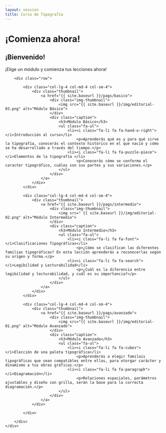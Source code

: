 ```yaml
---
layout: session
title: Curso de Tipografía
---
```


<!--
<div class="seccion uno">
	<div class="container">
		<h1>Curso <span class="merri">de</span> tipografía</h1>
	</div>
</div> --><!--JUMBOTRON -->

<div class="seccion uno inicial">
	<div class="container">
		<h1>¡Comienza ahora!</h1>
	</div>
</div>

<div class="seccion dos" id="seccion-1">
	<div class="container">
		<h2>¡Bienvenido!</h2>
		<div class="row">
			<div class="col-md-8">
				<p>¡Elige un módulo y comienza tus lecciones ahora!</p>
				<p></p>
			</div>
		</div>

		<div class="row">

			<div class="col-lg-4 col-md-4 col-sm-4">
				<div class="thumbnail">
					<a href="{{ site.baseurl }}/pags/basico">
				    	<div class="img-thumbnail">
				    		<img src="{{ site.baseurl }}/img/editorial-03.png" alt="Módulo Básico">
				    	</div>
				    	<div class="caption">
					        <h3>Módulo Básico</h3>
					        <ul class="fa-ul">
					        	<li><i class="fa-li fa fa-hand-o-right"></i>Introducción al curso</li>
					        		<p>Aprenderás qué es y para qué sirve la tipografía, conocerás el contexto histórico en el que nació y cómo se ha desarrollado a través del tiempo.</p>
					        	<li><i class="fa-li fa fa-puzzle-piece"></i>Elementos de la tipografía </li>
					        		<p>Conocerás cómo se conforma el caracter tipográfico, cuáles son sus partes y sus variaciones.</p>
					        </ul>
					    </div>
					</a>
				</div>
			</div>

			<div class="col-lg-4 col-md-4 col-sm-4">
				<div class="thumbnail">
					<a href="{{ site.baseurl }}/pags/intermedio">
				    	<div class="img-thumbnail">
				    		<img src=" {{ site.baseurl }}/img/editorial-02.png" alt="Módulo Intermedio">
				    	</div>
				    	<div class="caption">
					        <h3>Módulo Intermedio</h3>
					        <ul class="fa-ul">
						        <li><i class="fa-li fa fa-font"></i>Clasificaciones Tipográficas</li>
						        	<p>¿Cómo se clasifican las diferentes familias tipográficas? En esta lección aprenderás a reconocerlas según su origen y forma.</p>
						        <li><i class="fa-li fa fa-search"></i>Legibilidad y Lecturabilidad</li>
						        	<p>¿Cuál es la diferencia entre legibilidad y lecturabilidad, y cuál es su importancia?</p>
						    </ul>
					    </div>
					</a>
				</div>
			</div>

			<div class="col-lg-4 col-md-4 col-sm-4">	
				<div class="thumbnail">
				    <a href="{{ site.baseurl }}/pags/avanzado">
				    	<div class="img-thumbnail">
				    		<img src="{{ site.baseurl }}/img/editorial-01.png" alt="Módulo Avanzado">
				    	</div>
				    	<div class="caption">
					        <h3>Módulo Avanzado</h3>
					        <ul class="fa-ul">
						        <li><i class="fa-li fa fa-cubes"></i>Elección de una paleta tipográfica</li>
						        	<p>Aprenderás a elegir familais tipográficas que sean compatibles entre ellas, para otorgar carácter y dinamismo a tus obras gráficas.</p>
						        <li><i class="fa-li fa fa-paragraph"></i>Diagramación</li>
						        	<p>Relaciones espaciales, parámetros ajustables y diseño con grilla, serán la base para la correcta diagramación.</p>
						    </ul>
					    </div>
					</a>
				</div>
				
			</div>

		</div>
	</div>
</div>
